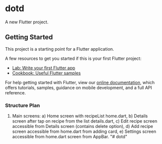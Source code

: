 # dotd

A new Flutter project.

## Getting Started

This project is a starting point for a Flutter application.

A few resources to get you started if this is your first Flutter project:

- [Lab: Write your first Flutter app](https://flutter.dev/docs/get-started/codelab)
- [Cookbook: Useful Flutter samples](https://flutter.dev/docs/cookbook)

For help getting started with Flutter, view our
[online documentation](https://flutter.dev/docs), which offers tutorials,
samples, guidance on mobile development, and a full API reference.

### Structure Plan

1. Main screens:
    a) Home screen with recipeList home.dart,
    b) Details screen after tap on recipe from the list details.dart,
    c) Edit recipe screen accessible from Details screen (contains delete option),
    d) Add recipe screen accessible from home.dart from adding card,
    e) Settings screen accessible from home.dart screen from AppBar.
"# dotd" 

